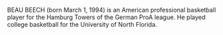 BEAU BEECH (born March 1, 1994) is an American professional basketball player for the Hamburg Towers of the German ProA league. He played college basketball for the University of North Florida.
